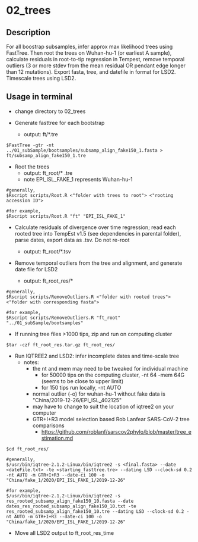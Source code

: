 # 02_trees

## Description
For all boostrap subsamples, infer approx max likelihood trees using FastTree. Then root the trees on Wuhan-hu-1 (or earliest A sample), calculate residuals in root-to-tip regression in Tempest, remove temporal outliers (3 or more stdev from the mean residual OR pendant edge longer than 12 mutations). Export fasta, tree, and datefile in format for LSD2. Timescale trees using LSD2.

## Usage in terminal
* change directory to 02_trees

* Generate fasttree for each bootstrap
    * output: ft/\*.tre
```console
$FastTree -gtr -nt ../01_subSample/bootsamples/subsamp_align_fake150_1.fasta > ft/subsamp_align_fake150_1.tre
```
    
* Root the trees
    * output: ft_root/\* .tre
    * note EPI_ISL_FAKE_1 represents Wuhan-hu-1
```console
#generally,
$Rscript scripts/Root.R <"folder with trees to root"> <"rooting accession ID">

#for example,
$Rscript scripts/Root.R "ft" "EPI_ISL_FAKE_1"
```

* Calculate residuals of divergence over time regression; read each rooted tree into TempEst v1.5 (see dependencies in parental folder), parse dates, export data as .tsv. Do not re-root
    * output: ft_root/\*.tsv

* Remove temporal outliers from the tree and alignment, and generate date file for LSD2
    * output: ft_root_res/\*
```console
#generally,
$Rscript scripts/RemoveOutliers.R <"folder with rooted trees"> <"folder with corresponding fasta">

#for example,
$Rscript scripts/RemoveOutliers.R "ft_root" "../01_subSample/bootsamples"
```

* If running tree files >1000 tips, zip and run on computing cluster
```console
$tar -czf ft_root_res.tar.gz ft_root_res/
```

* Run IQTREE2 and LSD2: infer incomplete dates and time-scale tree
    * notes:
        * the nt and mem may need to be tweaked for individual machine
            * for 50000 tips on the computing cluster, -nt 64 -mem 64G (seems to be close to upper limit)
            * for 150 tips run locally, -nt AUTO
        * normal outlier (-o) for wuhan-hu-1 without fake data is "China/2019-12-26/EPI_ISL_402125"
        * may have to change to suit the location of iqtree2 on your computer
        * GTR+I+R3 model selection based Rob Lanfear SARS-CoV-2 tree comparisons
            * https://github.com/roblanf/sarscov2phylo/blob/master/tree_estimation.md
```console
$cd ft_root_res/

#generally,
$/usr/bin/iqtree-2.1.2-Linux/bin/iqtree2 -s <final.fasta> --date <dateFile.txt> -te <starting_fasttree.tre> --dating LSD --clock-sd 0.2 -nt AUTO -m GTR+I+R3 --date-ci 100 -o "China/fake_1/2020/EPI_ISL_FAKE_1/2019-12-26"

#for example,
$/usr/bin/iqtree-2.1.2-Linux/bin/iqtree2 -s res_rooted_subsamp_align_fake150_10.fasta --date dates_res_rooted_subsamp_align_fake150_10.txt -te res_rooted_subsamp_align_fake150_10.tre --dating LSD --clock-sd 0.2 -nt AUTO -m GTR+I+R3 --date-ci 100 -o "China/fake_1/2020/EPI_ISL_FAKE_1/2019-12-26"
```

* Move all LSD2 output to ft_root_res_time
